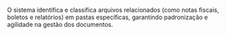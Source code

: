 O sistema identifica e classifica arquivos relacionados (como notas fiscais, boletos e relatórios) em pastas específicas, garantindo padronização e agilidade na gestão dos documentos.
